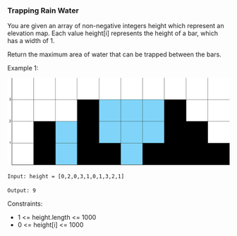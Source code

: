 ### Trapping Rain Water
You are given an array of non-negative integers height which represent an elevation map. Each value height[i] represents the height of a bar, which has a width of 1.

Return the maximum area of water that can be trapped between the bars.

Example 1:

![img.png](img.png)
```
Input: height = [0,2,0,3,1,0,1,3,2,1]

Output: 9
```

Constraints:
- 1 <= height.length <= 1000
- 0 <= height[i] <= 1000
